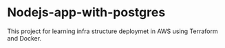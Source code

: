 # Nodejs-app-with-postgres
This project for learning infra structure deploymet in AWS using  Terraform and Docker. 
